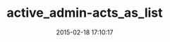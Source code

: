 ---
layout: post
title:  "active_admin-acts_as_list"
repo:   "robotex82/active_admin-acts_as_list"
date:   2015-02-18 17:10:17
gemurl: https://github.com/robotex82/active_admin-acts_as_list
---